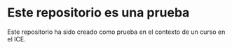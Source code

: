 # Este repositorio es una prueba

Este repositorio ha sido creado como prueba en el contexto de un curso en el ICE.